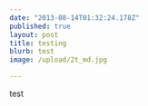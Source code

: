```yaml
---
date: "2013-08-14T01:32:24.178Z"
published: true
layout: post
title: testing
blurb: test
image: /upload/2t_md.jpg

---
```


test
